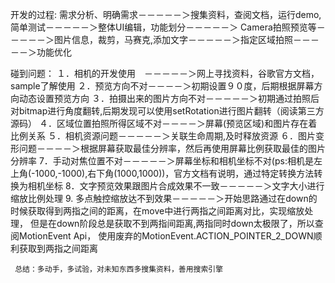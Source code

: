 开发的过程:
    需求分析、明确需求－－－－－＞搜集资料，查阅文档，运行demo,简单测试－－－－－＞整体UI编辑，功能划分－－－－－＞
    Camera拍照预览等－－－－－＞图片信息，裁剪，马赛克,添加文字－－－－－＞指定区域拍照－－－－－＞功能优化


碰到问题：
    １．相机的开发使用　－－－－－＞网上寻找资料，谷歌官方文档，sample了解使用
    ２．预览方向不对－－－－＞初期设置９０度，后期根据屏幕方向动态设置预览方向
    ３．拍摄出来的图片方向不对－－－－－＞初期通过拍照后对bitmap进行角度翻转,后期发现可以使用setRotation进行图片翻转（阅读第三方源码）
    ４．区域位置拍照所得区域不对－－－－＞屏幕(预览区域)和图片存在着比例关系
    ５．相机资源问题－－－－－＞关联生命周期,及时释放资源
    ６．图片变形问题－－－－＞根据屏幕获取最佳分辨率，然后再使用屏幕比例获取最佳的图片分辨率
     7．手动对焦位置不对－－－－－＞屏幕坐标和相机坐标不对(ps:相机是左上角(-1000,-1000),右下角(1000,1000))，官方文档有说明，通过特定转换方法转换为相机坐标
     8．文字预览效果跟图片合成效果不一致－－－－－＞文字大小进行缩放比例处理
     9.   多点触控缩放达不到效果－－－－－＞开始思路通过在down的时候获取得到两指之间的距离，在move中进行两指之间距离对比，实现缩放处理，
     但是在down阶段总是获取不到两指间距离,两指同时down太极限了，所以查阅MotionEvent Api，
     使用废弃的MotionEvent.ACTION_POINTER_2_DOWN顺利获取到两指之间距离

     总结：多动手，多试验，对未知东西多搜集资料，善用搜索引擎